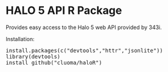HALO 5 API R Package
====================

Provides easy access to the Halo 5 web API provided by 343i.

Installation:
<pre>
install.packages(c("devtools","httr","jsonlite"))
library(devtools)
install_github("cluoma/haloR")
</pre>

